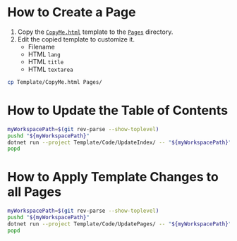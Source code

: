 # How to Create a Page

1. Copy the [`CopyMe.html`](CopyMe.html) template to the
   [`Pages`](../Pages) directory.
2. Edit the copied template to customize it.
   * Filename
   * HTML `lang`
   * HTML `title`
   * HTML `textarea`

```Bash
cp Template/CopyMe.html Pages/
```

# How to Update the Table of Contents

```Bash
myWorkspacePath=$(git rev-parse --show-toplevel)
pushd "${myWorkspacePath}"
dotnet run --project Template/Code/UpdateIndex/ -- "${myWorkspacePath}"
popd
```

# How to Apply Template Changes to all Pages

```Bash
myWorkspacePath=$(git rev-parse --show-toplevel)
pushd "${myWorkspacePath}"
dotnet run --project Template/Code/UpdatePages/ -- "${myWorkspacePath}"
popd
```
